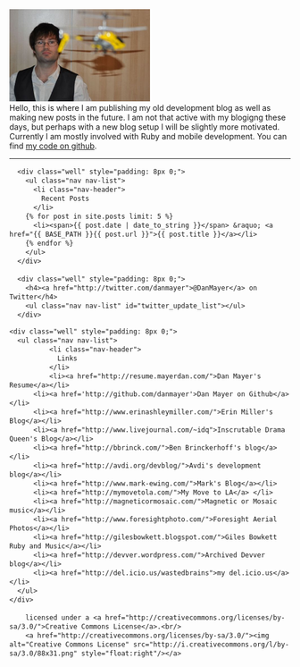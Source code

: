 <img src="/assets/dan_helicopter_sm.jpg" width='50%' />
      <br/>
      Hello, this is where I am publishing my old development blog as well as making new posts in the future. I am not that active with my blogigng these days, but perhaps with a new blog setup I will be slightly more motivated. Currently I am mostly involved with Ruby and mobile development. You can find <a href="http://github.com/danmayer">my code on github</a>.
      <hr/>

      <div class="well" style="padding: 8px 0;">
        <ul class="nav nav-list">
          <li class="nav-header">
            Recent Posts
          </li>
        {% for post in site.posts limit: 5 %}
          <li><span>{{ post.date | date_to_string }}</span> &raquo; <a href="{{ BASE_PATH }}{{ post.url }}">{{ post.title }}</a></li>
        {% endfor %}
        </ul>
      </div>

      <div class="well" style="padding: 8px 0;">
        <h4><a href="http://twitter.com/danmayer">@DanMayer</a> on Twitter</h4>
        <ul class="nav nav-list" id="twitter_update_list"></ul>
      </div>
<script type="text/javascript" src="http://twitter.com/javascripts/blogger.js">
</script>
<script type="text/javascript" src="http://twitter.com/statuses/user_timeline/danmayer.json?callback=twitterCallback2&count=3">
</script>

    <div class="well" style="padding: 8px 0;">
      <ul class="nav nav-list">
              <li class="nav-header">
                Links
              </li>
              <li><a href="http://resume.mayerdan.com/">Dan Mayer's Resume</a></li>
	      <li><a href='http://github.com/danmayer'>Dan Mayer on Github</a></li>
	      <li><a href="http://www.erinashleymiller.com/">Erin Miller's Blog</a></li>
	      <li><a href="http://www.livejournal.com/~idq">Inscrutable Drama Queen's Blog</a></li>
	      <li><a href="http://bbrinck.com/">Ben Brinckerhoff's blog</a></li>
	      <li><a href="http://avdi.org/devblog/">Avdi's development blog</a></li>
	      <li><a href="http://www.mark-ewing.com/">Mark's Blog</a></li>
	      <li><a href="http://mymovetola.com/">My Move to LA</a> </li>
	      <li><a href="http://magneticormosaic.com/">Magnetic or Mosaic music</a></li>
	      <li><a href="http://www.foresightphoto.com/">Foresight Aerial Photos</a></li>
	      <li><a href="http://gilesbowkett.blogspot.com/">Giles Bowkett Ruby and Music</a></li>
	      <li><a href="http://devver.wordpress.com/">Archived Devver blog</a></li>
	      <li><a href="http://del.icio.us/wastedbrains">my del.icio.us</a></li>
      </ul>
    </div>

        licensed under a <a href="http://creativecommons.org/licenses/by-sa/3.0/">Creative Commons License</a>.<br/>
        <a href="http://creativecommons.org/licenses/by-sa/3.0/"><img alt="Creative Commons License" src="http://i.creativecommons.org/l/by-sa/3.0/88x31.png" style="float:right"/></a>